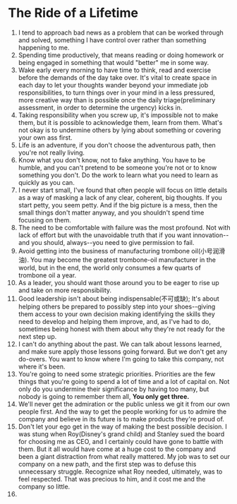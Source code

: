 # The Ride of a Lifetime

1. I tend to approach bad news as a problem that can be worked through and solved, something I have control over rather than something happening to me.
2. Spending time productively, that means reading or doing homework or being engaged in something that would "better" me in some way.
3. Wake early every morning to have time to think, read and exercise before the demands of the day take over. It's vital to create space in each day to let your thoughts wander beyond your immediate job responsibilities, to turn things over in your mind in a less pressured, more creative way than is possible once the daily triage(preliminary assessment, in order to determine the urgency) kicks in. 
4. Taking responsibility when you screw up, it's impossible not to make them, but it is possible to acknowledge them, learn from them. What's not okay is to undermine others by lying about something or covering your own ass first. 
5. Life is an adventure, if you don't choose the adventurous path, then you're not really living.
6. Know what you don't know, not to fake anything. You have to be humble, and you can't pretend to be someone you're not or to know something you don't. Do the work to learn what you need to learn as quickly as you can.
7. I never start small, I've found that often people will focus on little details as a way of masking a lack of any clear, coherent, big thoughts. If you start petty, you seem petty. And if the big picture is a mess, then the small things don't matter anyway, and you shouldn't spend time focusing on them.
8. The need to be comfortable with failure was the most profound. Not with lack of effort but with the unavoidable truth that if you want innovation--and you should, always--you need to give permission to fail.
9. Avoid getting into the business of manufacturing trombone oil(小号润滑油). You may become the greatest trombone-oil manufacturer in the world, but in the end, the world only consumes a few quarts of trombone oil a year.
10. As a leader, you should want those around you to be eager to rise up and take on more responsibility.
11. Good leadership isn't about being indispensable(不可或缺); It's about helping others be prepared to possibly step into your shoes--giving them access to your own decision making identifying the skills they need to develop and helping them improve, and, as I've had to do, sometimes being honest with them about why they're not ready for the next step up. 
12. I can't do anything about the past. We can talk about lessons learned, and make sure apply those lessons going forward. But we don't get any do-overs. You want to know where I'm going to take this company, not where it's been. 
13. You're going to need some strategic priorities. Priorities are the few things that you're going to spend a lot of time and a lot of capital on. Not only do you undermine their significance by having too many, but nobody is going to remember them all, **You only get three.**
14. We'll never get the admiration or the public unless we git it from our own people first. And the way to get the people working for us to admire the company and believe in its future is to make products they're proud of.
15. Don't let your ego get in the way of making the best possible decision. I was stung when Roy(Disney's grand child) and Stanley sued the board for choosing me as CEO, and I certainly could have gone to battle with them. But it all would have come at a huge cost to the company and been a giant distraction from what really mattered. My job was to set our company on a new path, and the first step was to defuse this unnecessary struggle. Recognize what Roy needed, ultimately, was to feel respected. That was precious to him, and it cost me and the company so little.
16. 
